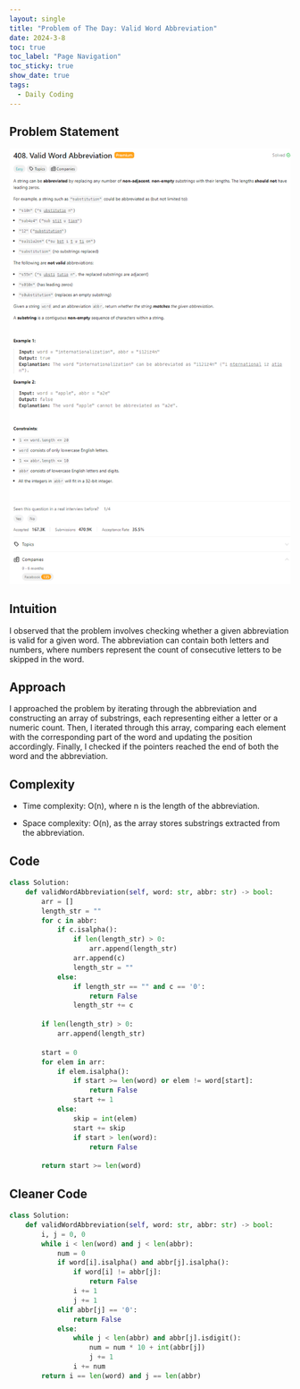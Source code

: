 ```yaml
---
layout: single
title: "Problem of The Day: Valid Word Abbreviation"
date: 2024-3-8
toc: true
toc_label: "Page Navigation"
toc_sticky: true
show_date: true
tags:
  - Daily Coding
---
```


## Problem Statement

[![problem-408](/assets/images/2024-03-08_08-47-43-problem-408.png)](/assets/images/2024-03-08_08-47-43-problem-408.png)

## Intuition

I observed that the problem involves checking whether a given abbreviation is valid for a given word. The abbreviation can contain both letters and numbers, where numbers represent the count of consecutive letters to be skipped in the word.

## Approach

I approached the problem by iterating through the abbreviation and constructing an array of substrings, each representing either a letter or a numeric count. Then, I iterated through this array, comparing each element with the corresponding part of the word and updating the position accordingly. Finally, I checked if the pointers reached the end of both the word and the abbreviation.

## Complexity

- Time complexity:
  O(n), where n is the length of the abbreviation.

- Space complexity:
  O(n), as the array stores substrings extracted from the abbreviation.

## Code

```python
class Solution:
    def validWordAbbreviation(self, word: str, abbr: str) -> bool:
        arr = []
        length_str = ""
        for c in abbr:
            if c.isalpha():
                if len(length_str) > 0:
                    arr.append(length_str)
                arr.append(c)
                length_str = ""
            else:
                if length_str == "" and c == '0':
                    return False
                length_str += c

        if len(length_str) > 0:
            arr.append(length_str)

        start = 0
        for elem in arr:
            if elem.isalpha():
                if start >= len(word) or elem != word[start]:
                    return False
                start += 1
            else:
                skip = int(elem)
                start += skip
                if start > len(word):
                    return False

        return start >= len(word)
```

## Cleaner Code

```python
class Solution:
    def validWordAbbreviation(self, word: str, abbr: str) -> bool:
        i, j = 0, 0
        while i < len(word) and j < len(abbr):
            num = 0
            if word[i].isalpha() and abbr[j].isalpha():
                if word[i] != abbr[j]:
                    return False
                i += 1
                j += 1
            elif abbr[j] == '0':
                return False
            else:
                while j < len(abbr) and abbr[j].isdigit():
                    num = num * 10 + int(abbr[j])
                    j += 1
                i += num
        return i == len(word) and j == len(abbr)
```
